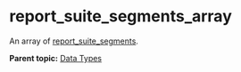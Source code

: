 # report_suite_segments_array

An array of [report_suite_segments](r_report_suite_segments.md#).

**Parent topic:** [Data Types](../data_types/c_datatypes.md)


